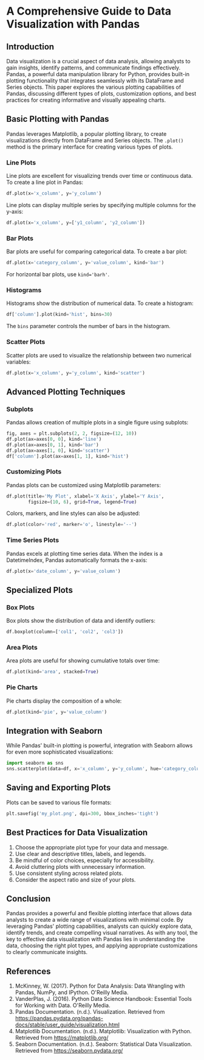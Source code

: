 # A Comprehensive Guide to Data Visualization with Pandas

## Introduction

Data visualization is a crucial aspect of data analysis, allowing analysts to gain insights, identify patterns, and communicate findings effectively. Pandas, a powerful data manipulation library for Python, provides built-in plotting functionality that integrates seamlessly with its DataFrame and Series objects. This paper explores the various plotting capabilities of Pandas, discussing different types of plots, customization options, and best practices for creating informative and visually appealing charts.

## Basic Plotting with Pandas

Pandas leverages Matplotlib, a popular plotting library, to create visualizations directly from DataFrame and Series objects. The `.plot()` method is the primary interface for creating various types of plots.

### Line Plots

Line plots are excellent for visualizing trends over time or continuous data. To create a line plot in Pandas:

```python
df.plot(x='x_column', y='y_column')
```

Line plots can display multiple series by specifying multiple columns for the y-axis:

```python
df.plot(x='x_column', y=['y1_column', 'y2_column'])
```

### Bar Plots

Bar plots are useful for comparing categorical data. To create a bar plot:

```python
df.plot(x='category_column', y='value_column', kind='bar')
```

For horizontal bar plots, use `kind='barh'`.

### Histograms

Histograms show the distribution of numerical data. To create a histogram:

```python
df['column'].plot(kind='hist', bins=30)
```

The `bins` parameter controls the number of bars in the histogram.

### Scatter Plots

Scatter plots are used to visualize the relationship between two numerical variables:

```python
df.plot(x='x_column', y='y_column', kind='scatter')
```

## Advanced Plotting Techniques

### Subplots

Pandas allows creation of multiple plots in a single figure using subplots:

```python
fig, axes = plt.subplots(2, 2, figsize=(12, 10))
df.plot(ax=axes[0, 0], kind='line')
df.plot(ax=axes[0, 1], kind='bar')
df.plot(ax=axes[1, 0], kind='scatter')
df['column'].plot(ax=axes[1, 1], kind='hist')
```

### Customizing Plots

Pandas plots can be customized using Matplotlib parameters:

```python
df.plot(title='My Plot', xlabel='X Axis', ylabel='Y Axis', 
        figsize=(10, 6), grid=True, legend=True)
```

Colors, markers, and line styles can also be adjusted:

```python
df.plot(color='red', marker='o', linestyle='--')
```

### Time Series Plots

Pandas excels at plotting time series data. When the index is a DatetimeIndex, Pandas automatically formats the x-axis:

```python
df.plot(x='date_column', y='value_column')
```

## Specialized Plots

### Box Plots

Box plots show the distribution of data and identify outliers:

```python
df.boxplot(column=['col1', 'col2', 'col3'])
```

### Area Plots

Area plots are useful for showing cumulative totals over time:

```python
df.plot(kind='area', stacked=True)
```

### Pie Charts

Pie charts display the composition of a whole:

```python
df.plot(kind='pie', y='value_column')
```

## Integration with Seaborn

While Pandas' built-in plotting is powerful, integration with Seaborn allows for even more sophisticated visualizations:

```python
import seaborn as sns
sns.scatterplot(data=df, x='x_column', y='y_column', hue='category_column')
```

## Saving and Exporting Plots

Plots can be saved to various file formats:

```python
plt.savefig('my_plot.png', dpi=300, bbox_inches='tight')
```

## Best Practices for Data Visualization

1. Choose the appropriate plot type for your data and message.
2. Use clear and descriptive titles, labels, and legends.
3. Be mindful of color choices, especially for accessibility.
4. Avoid cluttering plots with unnecessary information.
5. Use consistent styling across related plots.
6. Consider the aspect ratio and size of your plots.

## Conclusion

Pandas provides a powerful and flexible plotting interface that allows data analysts to create a wide range of visualizations with minimal code. By leveraging Pandas' plotting capabilities, analysts can quickly explore data, identify trends, and create compelling visual narratives. As with any tool, the key to effective data visualization with Pandas lies in understanding the data, choosing the right plot types, and applying appropriate customizations to clearly communicate insights.

## References

1. McKinney, W. (2017). Python for Data Analysis: Data Wrangling with Pandas, NumPy, and IPython. O'Reilly Media.
2. VanderPlas, J. (2016). Python Data Science Handbook: Essential Tools for Working with Data. O'Reilly Media.
3. Pandas Documentation. (n.d.). Visualization. Retrieved from https://pandas.pydata.org/pandas-docs/stable/user_guide/visualization.html
4. Matplotlib Documentation. (n.d.). Matplotlib: Visualization with Python. Retrieved from https://matplotlib.org/
5. Seaborn Documentation. (n.d.). Seaborn: Statistical Data Visualization. Retrieved from https://seaborn.pydata.org/